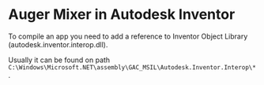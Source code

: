 # Auger Mixer in Autodesk Inventor

To compile an app you need to add a reference to Inventor Object Library (autodesk.inventor.interop.dll).

Usually it can be found on path `C:\Windows\Microsoft.NET\assembly\GAC_MSIL\Autodesk.Inventor.Interop\*`.
